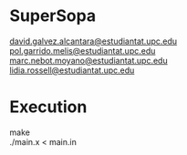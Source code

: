 # SuperSopa

david.galvez.alcantara@estudiantat.upc.edu\
pol.garrido.melis@estudiantat.upc.edu\
marc.nebot.moyano@estudiantat.upc.edu\
lidia.rossell@estudiantat.upc.edu


# Execution

make \
./main.x < main.in
